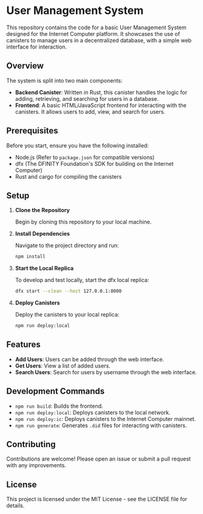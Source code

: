 # User Management System

This repository contains the code for a basic User Management System designed for the Internet Computer platform. It showcases the use of canisters to manage users in a decentralized database, with a simple web interface for interaction.

## Overview

The system is split into two main components:

- **Backend Canister**: Written in Rust, this canister handles the logic for adding, retrieving, and searching for users in a database.
- **Frontend**: A basic HTML/JavaScript frontend for interacting with the canisters. It allows users to add, view, and search for users.

## Prerequisites

Before you start, ensure you have the following installed:

- Node.js (Refer to `package.json` for compatible versions)
- dfx (The DFINITY Foundation's SDK for building on the Internet Computer)
- Rust and cargo for compiling the canisters

## Setup

1. **Clone the Repository**

   Begin by cloning this repository to your local machine.

2. **Install Dependencies**

   Navigate to the project directory and run:

   ```sh
   npm install
   ```

3. **Start the Local Replica**

   To develop and test locally, start the dfx local replica:

   ```sh
   dfx start --clean --host 127.0.0.1:8000
   ```

4. **Deploy Canisters**

   Deploy the canisters to your local replica:

   ```sh
   npm run deploy:local
   ```

## Features

- **Add Users**: Users can be added through the web interface.
- **Get Users**: View a list of added users.
- **Search Users**: Search for users by username through the web interface.

## Development Commands

- `npm run build`: Builds the frontend.
- `npm run deploy:local`: Deploys canisters to the local network.
- `npm run deploy:ic`: Deploys canisters to the Internet Computer mainnet.
- `npm run generate`: Generates `.did` files for interacting with canisters.

## Contributing

Contributions are welcome! Please open an issue or submit a pull request with any improvements.

## License

This project is licensed under the MIT License - see the LICENSE file for details.